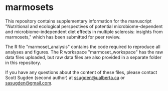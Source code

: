 # marmosets

This repository contains supplementary information for the manuscript "Nutritional and ecological perspectives of potential microbiome-dependent and microbiome-independent diet effects in multiple sclerosis: insights from marmosets," which has been submitted for peer review.

The R file "marmoset_analysis" contains the code required to reproduce all analyses and figures. The R workspace "marmoset_workspace" has the raw data files uploaded, but raw data files are also provided in a separate folder in this repository.

If you have any questions about the content of these files, please contact Scott Sugden (second author) at ssugden@ualberta.ca or sasugden@gmail.com.
